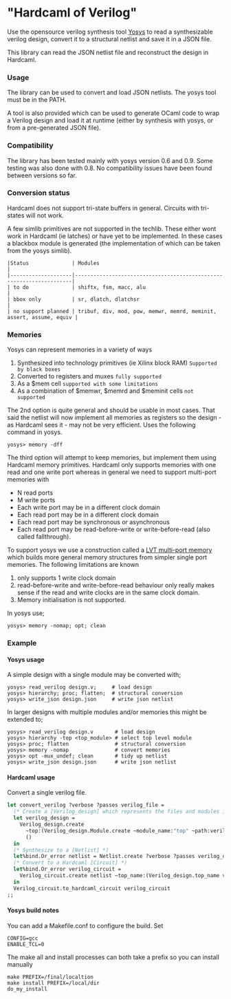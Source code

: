 "Hardcaml of Verilog"
=====================

Use the opensource verilog synthesis tool [Yosys](http://www.clifford.at/yosys)
to read a synthesizable verilog design, convert it to a structural netlist
and save it in a JSON file.

This library can read the JSON netlist file and reconstruct the design in Hardcaml.

### Usage

The library can be used to convert and load JSON netlists. The yosys
tool must be in the PATH.

A tool is also provided which can be used to generate OCaml code to
wrap a Verilog design and load it at runtime (either by synthesis with
yosys, or from a pre-generated JSON file).

### Compatibility

The library has been tested mainly with yosys version 0.6 and 0.9.
Some testing was also done with 0.8. No compatibility issues have been
found between versions so far.

### Conversion status

Hardcaml does not support tri-state buffers in general.  Circuits
with tri-states will not work.

A few simlib primitives are not supported in the techlib.  These
either wont work in Hardcaml (ie latches) or have yet to be implemented.
In these cases a blackbox module is generated (the implementation of
which can be taken from the yosys simlib).

```
|Status              | Modules                                                             |
|--------------------|---------------------------------------------------------------------|
| to do              | shiftx, fsm, macc, alu                                              |
| bbox only          | sr, dlatch, dlatchsr                                                |
| no support planned | tribuf, div, mod, pow, memwr, memrd, meminit, assert, assume, equiv |
```

### Memories

Yosys can represent memories in a variety of ways

1. Synthesized into technology primitives (ie Xilinx block RAM)  `Supported by black boxes`
2. Converted to registers and muxes `fully supported`
3. As a $mem cell `supported with some limitations`
4. As a combination of $memwr, $memrd and $meminit cells `not supported`

The 2nd option is quite general and should be usable in most cases.  That said the
netlist will now implement all memories as registers so the design - as Hardcaml sees it -
may not be very efficient.  Uses the following command in yosys.

```
yosys> memory -dff
```

The third option will attempt to keep memories, but implement them using Hardcaml
memory primitives.  Hardcaml only supports memories with one read and one
write port whereas in general we need to support multi-port memories with

* N read ports
* M write ports
* Each write port may be in a different clock domain
* Each read port may be in a different clock domain
* Each read port may be synchronous or asynchronous
* Each read port may be read-before-write or write-before-read (also called fallthrough).

To support yosys we use a construction called a [LVT multi-port memory](http://fpgacpu.ca/multiport)
which builds more general memory structures from simpler single port memories.  The following
limitations are known

1. only supports 1 write clock domain
2. read-before-write and write-before-read behaviour only really makes sense if the read and
   write clocks are in the same clock domain.
3. Memory initialisation is not supported.

In yosys use;

```
yosys> memory -nomap; opt; clean
```

### Example

#### Yosys usage

A simple design with a single module may be converted with;

```
yosys> read_verilog design.v;     # load design
yosys> hierarchy; proc; flatten;  # structural conversion
yosys> write_json design.json     # write json netlist
```

In larger designs with multiple modules and/or memories this might be extended to;

```
yosys> read_verilog design.v       # load design
yosys> hierarchy -top <top_module> # select top level module
yosys> proc; flatten               # structural conversion
yosys> memory -nomap               # convert memories
yosys> opt -mux_undef; clean       # tidy up netlist
yosys> write_json design.json      # write json netlist
```

#### Hardcaml usage

Convert a single verilog file.

```ocaml
let convert_verilog ?verbose ?passes verilog_file =
  (* Create a [Verilog_design] which represents the files and modules in the design hierarchy *)
  let verilog_design =
    Verilog_design.create
      ~top:(Verilog_design.Module.create ~module_name:"top" ~path:verilog_file ())
      ()
  in
  (* Synthesize to a [Netlist] *)
  let%bind.Or_error netlist = Netlist.create ?verbose ?passes verilog_design in
  (* Convert to a Hardcaml [Circuit] *)
  let%bind.Or_error verilog_circuit =
    Verilog_circuit.create netlist ~top_name:(Verilog_design.top_name verilog_design)
  in
  Verilog_circuit.to_hardcaml_circuit verilog_circuit
;;
```

#### Yosys build notes

You can add a Makefile.conf to configure the build.  Set

```
CONFIG=gcc
ENABLE_TCL=0
```

The make all and install processes can both take a prefix so you can
install manually

```
make PREFIX=/final/localtion
make install PREFIX=/local/dir
do_my_install
```
